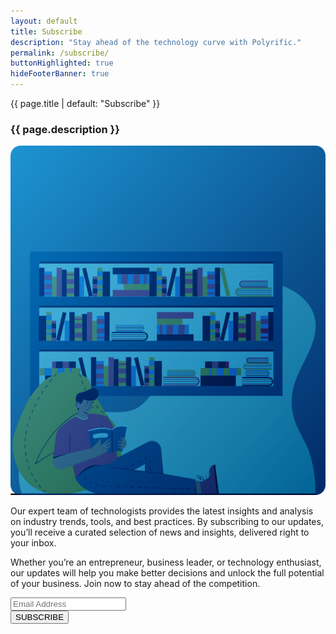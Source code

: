 ```yaml
---
layout: default
title: Subscribe
description: "Stay ahead of the technology curve with Polyrific."
permalink: /subscribe/
buttonHighlighted: true
hideFooterBanner: true
---
```


<div class="subscription">
  <p class="subscription-title">{{ page.title | default: "Subscribe" }}</p>
  <h3 class="subscription-description">{{ page.description }}</h3>
  <div class="subscription-banner">
    <div class="subscription-banner-image">
      <img src="/assets/images/subscription.svg"  alt="banner">
    </div>
    <div class="subscription-banner-text">
      <p>
        Our expert team of technologists provides the latest insights and analysis on industry trends, tools, and best practices. By subscribing to our updates, you’ll receive a curated selection of news and insights, delivered right to your inbox.
      </p>
      <p>
        Whether you’re an entrepreneur, business leader, or technology enthusiast, our updates will help you make better decisions and unlock the full potential of your business. Join now to stay ahead of the competition.
      </p>
      <div class="subscription-box">
        <div class="subscription-box-control">
          <input type="text" class="subscription-box-input" placeholder="Email Address">
          <div class="subscription-box-button">
            <button>SUBSCRIBE</button>
          </div>
        </div>
      </div>
    </div>
  </div>
</div>

<link rel="stylesheet" href="/assets/css/subscription.css">